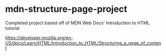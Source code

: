 # mdn-structure-page-project
Completed project based off of MDN Web Docs' Introduction to HTML tutorial

https://developer.mozilla.org/en-US/docs/Learn/HTML/Introduction_to_HTML/Structuring_a_page_of_content
